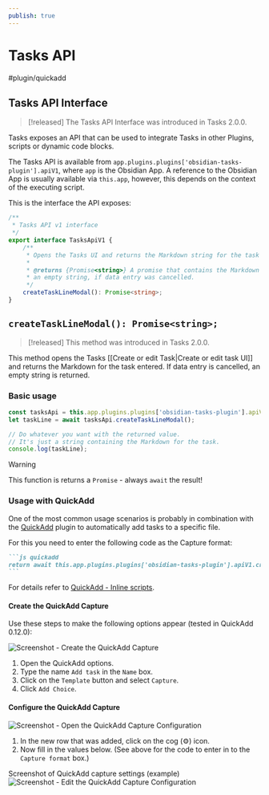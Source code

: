 ```yaml
---
publish: true
---
```


# Tasks API

<span class="related-pages">#plugin/quickadd</span>

## Tasks API Interface

> [!released]
The Tasks API Interface was introduced in Tasks 2.0.0.

Tasks exposes an API that can be used to integrate Tasks in other Plugins, scripts or
dynamic code blocks.

The Tasks API is available from `app.plugins.plugins['obsidian-tasks-plugin'].apiV1`,
where `app` is the Obsidian App. A reference to the Obsidian App is usually available via `this.app`,
however, this depends on the context of the executing script.

This is the interface the API exposes:

```typescript
/**
 * Tasks API v1 interface
 */
export interface TasksApiV1 {
    /**
     * Opens the Tasks UI and returns the Markdown string for the task entered.
     *
     * @returns {Promise<string>} A promise that contains the Markdown string for the task entered or
     * an empty string, if data entry was cancelled.
     */
    createTaskLineModal(): Promise<string>;
}
```

## `createTaskLineModal(): Promise<string>;`

> [!released]
This method was introduced in Tasks 2.0.0.

This method opens the Tasks [[Create or edit Task|Create or edit task UI]] and returns the Markdown for the task entered.
If data entry is cancelled, an empty string is returned.

### Basic usage

```javascript
const tasksApi = this.app.plugins.plugins['obsidian-tasks-plugin'].apiV1;
let taskLine = await tasksApi.createTaskLineModal();

// Do whatever you want with the returned value.
// It's just a string containing the Markdown for the task.
console.log(taskLine);
```

> [!warning]
> This function is returns a `Promise` - always `await` the result!

### Usage with QuickAdd
One of the most common usage scenarios is probably in combination with the [QuickAdd](https://github.com/chhoumann/quickadd) plugin
to automatically add tasks to a specific file.

For this you need to enter the following code as the Capture format:

<!-- markdownlint-disable code-fence-style -->
~~~markdown
```js quickadd
return await this.app.plugins.plugins['obsidian-tasks-plugin'].apiV1.createTaskLineModal();
```
~~~
<!-- markdownlint-enable code-fence-style -->

For details refer to [QuickAdd - Inline scripts](https://quickadd.obsidian.guide/docs/InlineScripts).

#### Create the QuickAdd Capture

Use these steps to make the following options appear (tested in QuickAdd 0.12.0):

![Screenshot - Create the QuickAdd Capture](../../images/quickadd-settings-create-capture.png)

1. Open the QuickAdd options.
2. Type the name `Add task` in the `Name` box.
3. Click on the `Template` button and select `Capture`.
4. Click `Add Choice`.

#### Configure the QuickAdd Capture

![Screenshot - Open the QuickAdd Capture Configuration](../../images/quickadd-settings-configure-capture.png)

1. In the new row that was added, click on the cog (⚙) icon.
2. Now fill in the values below. (See above for the code to enter in to the `Capture format` box.)

Screenshot of QuickAdd capture settings (example)
![Screenshot - Edit the QuickAdd Capture Configuration](../../images/api-create-taskline-modal-quickadd-capture-example.png)
